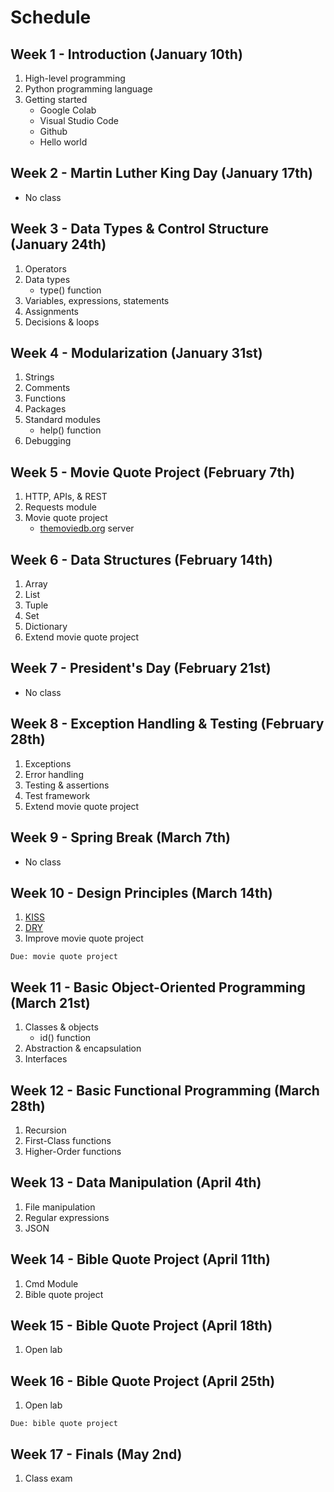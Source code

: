 # Schedule

## Week 1 - Introduction (January 10th)
1. High-level programming
2. Python programming language
3. Getting started
   * Google Colab
   * Visual Studio Code
   * Github
   * Hello world

## Week 2 - Martin Luther King Day (January 17th)
- No class

## Week 3 - Data Types & Control Structure (January 24th)
1. Operators
2. Data types
   - type() function
3. Variables, expressions, statements
4. Assignments
5. Decisions & loops

## Week 4 - Modularization  (January 31st)
1. Strings
2. Comments
3. Functions
4. Packages
5. Standard modules
   - help() function
6. Debugging

## Week 5 - Movie Quote Project (February 7th)
1. HTTP, APIs, & REST
2. Requests module
3. Movie quote project
   - [themoviedb.org](themoviedb.org) server

## Week 6 - Data Structures (February 14th)
1. Array
2. List
3. Tuple
4. Set
5. Dictionary
6. Extend movie quote project

## Week 7 - President's Day (February 21st)
- No class

## Week 8 - Exception Handling & Testing (February 28th)
1. Exceptions
2. Error handling
3. Testing & assertions
4. Test framework
5. Extend movie quote project

## Week 9 - Spring Break (March 7th)
- No class

## Week 10 - Design Principles (March 14th)
1. [KISS](https://dzone.com/articles/software-design-principles-dry-and-kiss)
2. [DRY](https://dzone.com/articles/software-design-principles-dry-and-kiss)
4. Improve movie quote project

`Due: movie quote project`

## Week 11 - Basic Object-Oriented Programming (March 21st)
1. Classes & objects
   - id() function
2. Abstraction & encapsulation
3. Interfaces

## Week 12 - Basic Functional Programming (March 28th)
1. Recursion
2. First-Class functions
3. Higher-Order functions

## Week 13 - Data Manipulation (April 4th)
1. File manipulation
2. Regular expressions
3. JSON

## Week 14 - Bible Quote Project (April 11th)
1. Cmd Module
2. Bible quote project

## Week 15 - Bible Quote Project (April 18th)
1. Open lab

## Week 16 - Bible Quote Project (April 25th)
1. Open lab

`Due: bible quote project`

## Week 17 - Finals (May 2nd)
1. Class exam

